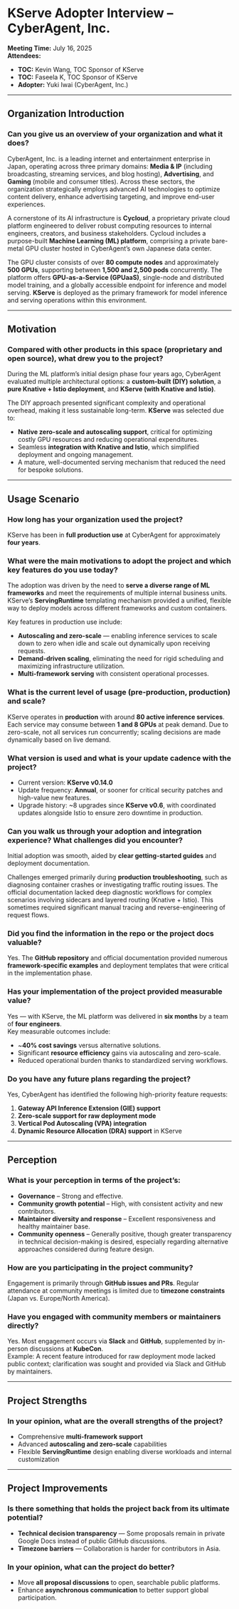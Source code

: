 # KServe Adopter Interview – CyberAgent, Inc.

**Meeting Time:** July 16, 2025  
**Attendees:**  
- **TOC:** Kevin Wang, TOC Sponsor of KServe  
- **TOC:** Faseela K, TOC Sponsor of KServe  
- **Adopter:** Yuki Iwai (CyberAgent, Inc.)

---

## Organization Introduction

### Can you give us an overview of your organization and what it does?

CyberAgent, Inc. is a leading internet and entertainment enterprise in Japan, operating across three primary domains: **Media & IP** (including broadcasting, streaming services, and blog hosting), **Advertising**, and **Gaming** (mobile and consumer titles). Across these sectors, the organization strategically employs advanced AI technologies to optimize content delivery, enhance advertising targeting, and improve end-user experiences.

A cornerstone of its AI infrastructure is **Cycloud**, a proprietary private cloud platform engineered to deliver robust computing resources to internal engineers, creators, and business stakeholders. Cycloud includes a purpose-built **Machine Learning (ML) platform**, comprising a private bare-metal GPU cluster hosted in CyberAgent’s own Japanese data center.

The GPU cluster consists of over **80 compute nodes** and approximately **500 GPUs**, supporting between **1,500 and 2,500 pods** concurrently. The platform offers **GPU-as-a-Service (GPUaaS)**, single-node and distributed model training, and a globally accessible endpoint for inference and model serving. **KServe** is deployed as the primary framework for model inference and serving operations within this environment.

---

## Motivation

### Compared with other products in this space (proprietary and open source), what drew you to the project?

During the ML platform’s initial design phase four years ago, CyberAgent evaluated multiple architectural options: a **custom-built (DIY) solution**, a **pure Knative + Istio deployment**, and **KServe (with Knative and Istio)**.  

The DIY approach presented significant complexity and operational overhead, making it less sustainable long-term. **KServe** was selected due to:

- **Native zero-scale and autoscaling support**, critical for optimizing costly GPU resources and reducing operational expenditures.
- Seamless **integration with Knative and Istio**, which simplified deployment and ongoing management.
- A mature, well-documented serving mechanism that reduced the need for bespoke solutions.

---

## Usage Scenario

### How long has your organization used the project?

KServe has been in **full production use** at CyberAgent for approximately **four years**.

### What were the main motivations to adopt the project and which key features do you use today?

The adoption was driven by the need to **serve a diverse range of ML frameworks** and meet the requirements of multiple internal business units. KServe’s **ServingRuntime** templating mechanism provided a unified, flexible way to deploy models across different frameworks and custom containers.

Key features in production use include:

- **Autoscaling and zero-scale** — enabling inference services to scale down to zero when idle and scale out dynamically upon receiving requests.
- **Demand-driven scaling**, eliminating the need for rigid scheduling and maximizing infrastructure utilization.
- **Multi-framework serving** with consistent operational processes.

### What is the current level of usage (pre-production, production) and scale?

KServe operates in **production** with around **80 active inference services**. Each service may consume between **1 and 8 GPUs** at peak demand. Due to zero-scale, not all services run concurrently; scaling decisions are made dynamically based on live demand.

### What version is used and what is your update cadence with the project?

- Current version: **KServe v0.14.0**
- Update frequency: **Annual**, or sooner for critical security patches and high-value new features.
- Upgrade history: ~8 upgrades since **KServe v0.6**, with coordinated updates alongside Istio to ensure zero downtime in production.

### Can you walk us through your adoption and integration experience? What challenges did you encounter?

Initial adoption was smooth, aided by **clear getting-started guides** and deployment documentation.  

Challenges emerged primarily during **production troubleshooting**, such as diagnosing container crashes or investigating traffic routing issues. The official documentation lacked deep diagnostic workflows for complex scenarios involving sidecars and layered routing (Knative + Istio). This sometimes required significant manual tracing and reverse-engineering of request flows.

### Did you find the information in the repo or the project docs valuable?

Yes. The **GitHub repository** and official documentation provided numerous **framework-specific examples** and deployment templates that were critical in the implementation phase.

### Has your implementation of the project provided measurable value?

Yes — with KServe, the ML platform was delivered in **six months** by a team of **four engineers**.  
Key measurable outcomes include:

- ~**40% cost savings** versus alternative solutions.
- Significant **resource efficiency** gains via autoscaling and zero-scale.
- Reduced operational burden thanks to standardized serving workflows.

### Do you have any future plans regarding the project?

Yes, CyberAgent has identified the following high-priority feature requests:

1. **Gateway API Inference Extension (GIE) support**
2. **Zero-scale support for raw deployment mode**
3. **Vertical Pod Autoscaling (VPA) integration**
4. **Dynamic Resource Allocation (DRA) support** in KServe

---

## Perception

### What is your perception in terms of the project’s:
- **Governance** – Strong and effective.
- **Community growth potential** – High, with consistent activity and new contributors.
- **Maintainer diversity and response** – Excellent responsiveness and healthy maintainer base.
- **Community openness** – Generally positive, though greater transparency in technical decision-making is desired, especially regarding alternative approaches considered during feature design.

### How are you participating in the project community?

Engagement is primarily through **GitHub issues and PRs**. Regular attendance at community meetings is limited due to **timezone constraints** (Japan vs. Europe/North America).

### Have you engaged with community members or maintainers directly?

Yes. Most engagement occurs via **Slack** and **GitHub**, supplemented by in-person discussions at **KubeCon**.  
Example: A recent feature introduced for raw deployment mode lacked public context; clarification was sought and provided via Slack and GitHub by maintainers.

---

## Project Strengths

### In your opinion, what are the overall strengths of the project?

- Comprehensive **multi-framework support**
- Advanced **autoscaling and zero-scale** capabilities
- Flexible **ServingRuntime** design enabling diverse workloads and internal customization

---

## Project Improvements

### Is there something that holds the project back from its ultimate potential?

- **Technical decision transparency** — Some proposals remain in private Google Docs instead of public GitHub discussions.
- **Timezone barriers** — Collaboration is harder for contributors in Asia.

### In your opinion, what can the project do better?

- Move **all proposal discussions** to open, searchable public platforms.
- Enhance **asynchronous communication** to better support global participation.

